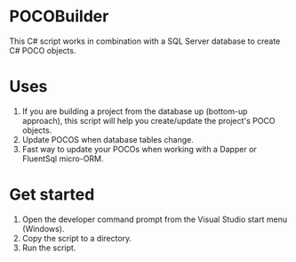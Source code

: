 # POCOBuilder
This C# script works in combination with a SQL Server database to create C# POCO objects.

# Uses
1. If you are building a project from the database up (bottom-up approach), this script will help you create/update the project's POCO objects.
2. Update POCOS when database tables change.
3. Fast way to update your POCOs when working with a Dapper or FluentSql micro-ORM.

# Get started

1. Open the developer command prompt from the Visual Studio start menu (Windows).
2. Copy the script to a directory.
3. Run the script.
